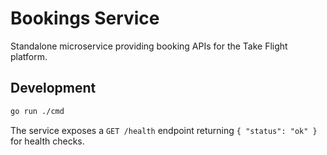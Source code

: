 # Bookings Service

Standalone microservice providing booking APIs for the Take Flight platform.

## Development

```bash
go run ./cmd
```

The service exposes a `GET /health` endpoint returning `{ "status": "ok" }` for health checks.

